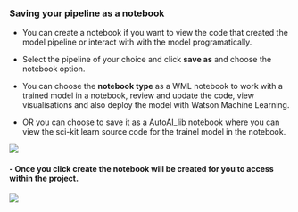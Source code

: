 
### Saving your pipeline as a notebook 

- You can create a notebook if you want to view the code that created the model pipeline or interact with with the model programatically.

- Select the pipeline of your choice and click **save as** and choose the notebook option.

- You can choose the **notebook type** as a WML notebook to work with a trained model in a notebook, review and update the code, view visualisations and also deploy the model with Watson Machine Learning. 

- OR you can choose to save it as a AutoAI_lib notebook where you can view the sci-kit learn source code for the trainel model in the notebook. 


![](https://github.com/YaminiRao/ddc-2021-jumpstart-your-journey/blob/patch-1/workshop/assets/images/setup/notebook.png)


#### - Once you click create the notebook will be created for you to access within the project.


![](https://github.com/YaminiRao/ddc-2021-jumpstart-your-journey/blob/patch-1/workshop/assets/images/setup/notebook-2.png)


